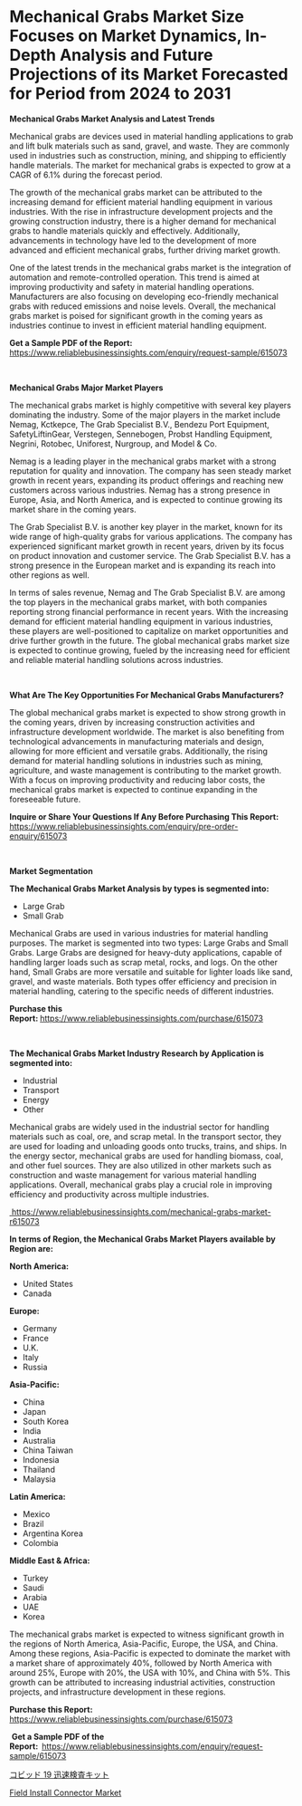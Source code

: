 <p><h1>Mechanical Grabs Market Size Focuses on Market Dynamics, In-Depth Analysis and Future Projections of its Market Forecasted for Period from 2024 to 2031</h1></p><p><strong>Mechanical Grabs Market Analysis and Latest Trends</strong></p>
<p><p>Mechanical grabs are devices used in material handling applications to grab and lift bulk materials such as sand, gravel, and waste. They are commonly used in industries such as construction, mining, and shipping to efficiently handle materials. The market for mechanical grabs is expected to grow at a CAGR of 6.1% during the forecast period. </p><p>The growth of the mechanical grabs market can be attributed to the increasing demand for efficient material handling equipment in various industries. With the rise in infrastructure development projects and the growing construction industry, there is a higher demand for mechanical grabs to handle materials quickly and effectively. Additionally, advancements in technology have led to the development of more advanced and efficient mechanical grabs, further driving market growth.</p><p>One of the latest trends in the mechanical grabs market is the integration of automation and remote-controlled operation. This trend is aimed at improving productivity and safety in material handling operations. Manufacturers are also focusing on developing eco-friendly mechanical grabs with reduced emissions and noise levels. Overall, the mechanical grabs market is poised for significant growth in the coming years as industries continue to invest in efficient material handling equipment.</p></p>
<p><strong>Get a Sample PDF of the Report:&nbsp;</strong> <a href="https://www.reliablebusinessinsights.com/enquiry/request-sample/615073">https://www.reliablebusinessinsights.com/enquiry/request-sample/615073</a></p>
<p>&nbsp;</p>
<p><strong>Mechanical Grabs Major Market Players</strong></p>
<p><p>The mechanical grabs market is highly competitive with several key players dominating the industry. Some of the major players in the market include Nemag, Kctkepce, The Grab Specialist B.V., Bendezu Port Equipment, SafetyLiftinGear, Verstegen, Sennebogen, Probst Handling Equipment, Negrini, Rotobec, Uniforest, Nurgroup, and Model & Co.</p><p>Nemag is a leading player in the mechanical grabs market with a strong reputation for quality and innovation. The company has seen steady market growth in recent years, expanding its product offerings and reaching new customers across various industries. Nemag has a strong presence in Europe, Asia, and North America, and is expected to continue growing its market share in the coming years.</p><p>The Grab Specialist B.V. is another key player in the market, known for its wide range of high-quality grabs for various applications. The company has experienced significant market growth in recent years, driven by its focus on product innovation and customer service. The Grab Specialist B.V. has a strong presence in the European market and is expanding its reach into other regions as well.</p><p>In terms of sales revenue, Nemag and The Grab Specialist B.V. are among the top players in the mechanical grabs market, with both companies reporting strong financial performance in recent years. With the increasing demand for efficient material handling equipment in various industries, these players are well-positioned to capitalize on market opportunities and drive further growth in the future. The global mechanical grabs market size is expected to continue growing, fueled by the increasing need for efficient and reliable material handling solutions across industries.</p></p>
<p>&nbsp;</p>
<p><strong>What Are The Key Opportunities For Mechanical Grabs Manufacturers?</strong></p>
<p><p>The global mechanical grabs market is expected to show strong growth in the coming years, driven by increasing construction activities and infrastructure development worldwide. The market is also benefiting from technological advancements in manufacturing materials and design, allowing for more efficient and versatile grabs. Additionally, the rising demand for material handling solutions in industries such as mining, agriculture, and waste management is contributing to the market growth. With a focus on improving productivity and reducing labor costs, the mechanical grabs market is expected to continue expanding in the foreseeable future.</p></p>
<p><strong>Inquire or Share Your Questions If Any Before Purchasing This Report:</strong> <a href="https://www.reliablebusinessinsights.com/enquiry/pre-order-enquiry/615073">https://www.reliablebusinessinsights.com/enquiry/pre-order-enquiry/615073</a></p>
<p>&nbsp;</p>
<p><strong>Market Segmentation</strong></p>
<p><strong>The Mechanical Grabs Market Analysis by types is segmented into:</strong></p>
<p><ul><li>Large Grab</li><li>Small Grab</li></ul></p>
<p><p>Mechanical Grabs are used in various industries for material handling purposes. The market is segmented into two types: Large Grabs and Small Grabs. Large Grabs are designed for heavy-duty applications, capable of handling larger loads such as scrap metal, rocks, and logs. On the other hand, Small Grabs are more versatile and suitable for lighter loads like sand, gravel, and waste materials. Both types offer efficiency and precision in material handling, catering to the specific needs of different industries.</p></p>
<p><strong>Purchase this Report:&nbsp;</strong><a href="https://www.reliablebusinessinsights.com/purchase/615073">https://www.reliablebusinessinsights.com/purchase/615073</a></p>
<p>&nbsp;</p>
<p><strong>The Mechanical Grabs Market Industry Research by Application is segmented into:</strong></p>
<p><ul><li>Industrial</li><li>Transport</li><li>Energy</li><li>Other</li></ul></p>
<p><p>Mechanical grabs are widely used in the industrial sector for handling materials such as coal, ore, and scrap metal. In the transport sector, they are used for loading and unloading goods onto trucks, trains, and ships. In the energy sector, mechanical grabs are used for handling biomass, coal, and other fuel sources. They are also utilized in other markets such as construction and waste management for various material handling applications. Overall, mechanical grabs play a crucial role in improving efficiency and productivity across multiple industries.</p></p>
<p><a href="https://www.reliablebusinessinsights.com/mechanical-grabs-market-r615073">&nbsp;https://www.reliablebusinessinsights.com/mechanical-grabs-market-r615073</a></p>
<p><strong>In terms of Region, the Mechanical Grabs Market Players available by Region are:</strong></p>
<p>
    <p> <strong> North America: </strong>
        <ul>
            <li>United States</li>
            <li>Canada</li>
        </ul>
        </p> 
    <p> <strong> Europe: </strong>
        <ul>
            <li>Germany</li>
            <li>France</li>
            <li>U.K.</li>
            <li>Italy</li>
            <li>Russia</li>
        </ul>
        </p> 
    <p> <strong> Asia-Pacific: </strong>
        <ul>
            <li>China</li>
            <li>Japan</li>
            <li>South Korea</li>
            <li>India</li>
            <li>Australia</li>
            <li>China Taiwan</li>
            <li>Indonesia</li>
            <li>Thailand</li>
            <li>Malaysia</li>
        </ul>
        </p> 
    <p> <strong> Latin America: </strong>
        <ul>
            <li>Mexico</li>
            <li>Brazil</li>
            <li>Argentina Korea</li>
            <li>Colombia</li>
        </ul>
        </p> 
    <p> <strong> Middle East & Africa: </strong>
        <ul>
            <li>Turkey</li>
            <li>Saudi</li>
            <li>Arabia</li>
            <li>UAE</li>
            <li>Korea</li>
        </ul>
    </p>
    </p>
<p><p>The mechanical grabs market is expected to witness significant growth in the regions of North America, Asia-Pacific, Europe, the USA, and China. Among these regions, Asia-Pacific is expected to dominate the market with a market share of approximately 40%, followed by North America with around 25%, Europe with 20%, the USA with 10%, and China with 5%. This growth can be attributed to increasing industrial activities, construction projects, and infrastructure development in these regions.</p></p>
<p><strong>Purchase this Report: </strong><a href="https://www.reliablebusinessinsights.com/purchase/615073">https://www.reliablebusinessinsights.com/purchase/615073</a></p>
<p>&nbsp;<strong>Get a Sample PDF of the Report:&nbsp;&nbsp;</strong><a href="https://www.reliablebusinessinsights.com/enquiry/request-sample/615073">https://www.reliablebusinessinsights.com/enquiry/request-sample/615073</a></p>
<p><strong></strong></p>
<p><p><a href="https://github.com/oafhukehf4709715/Market-Research-Report-List-3/blob/main/5520462125719.md">コビッド 19 迅速検査キット</a></p><p><a href="https://github.com/belaayi865/Market-Research-Report-List-1/blob/main/field-install-connector-market.md">Field Install Connector Market</a></p></p>